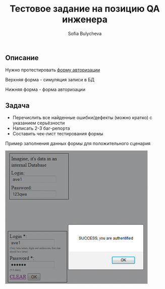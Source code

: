 ﻿---
title: Тестовое задание на позицию QA инженера
layout: single-copy
classes: wide
author_profile: true
author: Sofia Bulycheva
---

## Описание 

Нужно протестировать <a href="https://onymaru.github.io/tests/qa/test_sample_auth_form.html" target=_blank>форму авторизации</a>

Верхняя форма - симуляция записи в БД

Нижняя форма - форма авторизации

## Задача

* Перечислить все найденные ошибки/дефекты (можно кратко) с указанием серьёзности
* Написать 2-3 баг-репорта
* Составить чек-лист тестирования формы

Пример заполнения данных формы для положительного сценария 

![Image](invite_email_attach.png)